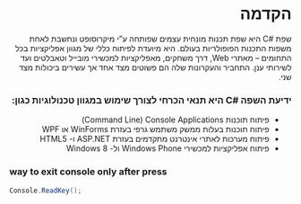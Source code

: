 <div dir="rtl">

# הקדמה
שפת #C  היא שפת תכנות מונחית עצמים שפותחה ע”י מיקרוסופט ונחשבת לאחת משפות התכנות הפופולריות בעולם. היא מיועדת לפיתוח כללי של מגוון אפליקציות בכל התחומים – מאתרי Web, דרך משחקים, מאפליקציות למכשירי מובייל וטאבלטים ועד לשירותי ענן. התחביר והעקרונות שלה הם פשוטים מצד אחד אך עשירים ביכולות מצד שני.

### ידיעת השפה #C היא תנאי הכרחי לצורך שימוש במגוון טכנולוגיות כגון:

* פיתוח תוכנות Command Line) Console Applications)
* פיתוח תוכנות בעלות ממשק משתמש גרפי בעזרת WinForms או WPF
* פיתוח מערכות לאתרי אינטרנט מתקדמים בעזרת ASP.NET ו- HTML5
* פיתוח אפליקציות למכשירי Windows Phone ול- Windows 8
</div>


### way to exit console only after press
```cs
Console.ReadKey();
```
